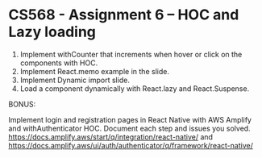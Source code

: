# CS568 - Assignment 6 – HOC and Lazy loading

1. Implement withCounter that increments when hover or click on the components with HOC.
2. Implement React.memo example in the slide.
3. Implement Dynamic import slide.
4. Load a component dynamically with React.lazy and React.Suspense.

BONUS:

Implement login and registration pages in React Native with AWS Amplify and withAuthenticator HOC. Document each step and issues you solved. https://docs.amplify.aws/start/q/integration/react-native/ and https://docs.amplify.aws/ui/auth/authenticator/q/framework/react-native/
